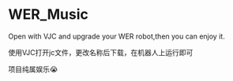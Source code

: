 # WER_Music

Open with VJC and upgrade your WER robot,then you can enjoy it.

使用VJC打开jc文件，更改名称后下载，在机器人上运行即可

项目纯属娱乐😭

